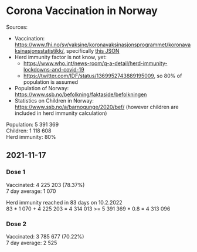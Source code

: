 # Corona Vaccination in Norway

Sources:

- Vaccination: <https://www.fhi.no/sv/vaksine/koronavaksinasjonsprogrammet/koronavaksinasjonsstatistikk/>, specifically [this JSON](https://www.fhi.no/api/chartdata/api/99119)
- Herd immunity factor is not know, yet:
  - <https://www.who.int/news-room/q-a-detail/herd-immunity-lockdowns-and-covid-19>
  - <https://twitter.com/IDF/status/1369952743889195009>, so 80% of population is assumed
- Population of Norway: <https://www.ssb.no/befolkning/faktaside/befolkningen>
- Statistics on Children in Norway: https://www.ssb.no/a/barnogunge/2020/bef/ (however children are included in herd immunity calculation)

Population: 5 391 369  
Children: 1 118 608  
Herd immunity: 80%  

## 2021-11-17

### Dose 1

Vaccinated: 4 225 203 (78.37%)  
7 day average: 1 070

Herd immunity reached in 83 days on 10.2.2022  
83 * 1 070 + 4 225 203 = 4 314 013 >= 5 391 369 * 0.8 = 4 313 096

### Dose 2

Vaccinated: 3 785 677 (70.22%)  
7 day average: 2 525

